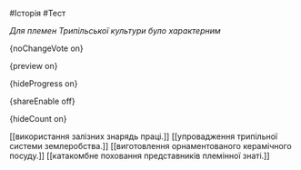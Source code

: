#Історія #Тест

*Для племен Трипільської культури було характерним*

{noChangeVote on}

{preview on}

{hideProgress on}

{shareEnable off}

{hideCount on}

[[використання залізних знарядь праці.]]
[[упровадження трипільної системи землеробства.]]
[[виготовлення орнаментованого керамічного посуду.]]
[[катакомбне поховання представників племінної знаті.]]
